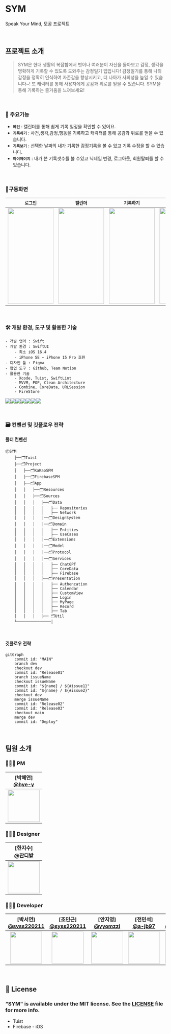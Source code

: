 # SYM
Speak Your Mind, 모공 프로젝트

<br>

## 프로젝트 소개
>SYM은 현대 생활의 복잡함에서 벗어나 여러분이 자신을 돌아보고 감정, 생각을 명확하게 기록할 수 있도록 도와주는 감정일기 앱입니다!
>감정일기를 통해 나의 감정을 정확히 인식하여 자존감을 향상시키고, 더 나아가 사회성을 높일 수 있습니다~!
>또 캐릭터를 통해 사용자에게 공감과 위로를 얻을 수 있습니다. SYM을 통해 기록하는 즐거움을 느껴보세요!

<br>

### 👀 주요기능

- **`메인`** : 캘린더를 통해 쉽게 기록 일정을 확인할 수 있어요.
- **`기록하기`** : 사건,생각,감정,행동을 기록하고 캐릭터를 통해 공감과 위로를 얻을 수 있습니다.
- **`기록보기`** : 선택한 날짜의 내가 기록한 감정기록을 볼 수 있고 기록 수정을 할 수 있습니다.
- **`마이페이지`** : 내가 쓴 기록갯수를 볼 수있고 닉네임 변경, 로그아웃, 회원탈퇴를 할 수 있습니다.

<br>

### 📱구동화면
|**`로그인`**|**`캘린더`**|**`기록하기`**|**`기록보기`**|**`마이페이지`**|
|-------|-------|-------|-------|-------|
|<img src="https://github.com/Good-MoGong/SYM/assets/127810279/97c14999-478b-48ae-9eba-fc26d83f2ea0" width="143" height="300">|<img src="https://github.com/Good-MoGong/SYM/assets/127810279/8b53b435-746c-46a9-b090-de8195408cbd" width="143" height="300">|<img src="https://github.com/Good-MoGong/SYM/assets/127810279/676177e4-dfb3-4116-9a23-74a82b71cdd3" width="143" height="300">| <img src="https://github.com/Good-MoGong/SYM/assets/127810279/7383236d-c2bd-48e4-bd59-719975a8d250" width="143" height="300">|<img src = "https://github.com/Good-MoGong/SYM/assets/127810279/f3e7262f-1180-48f5-9c0d-e018a367b287" width="143" height="300" >|

<br>


### 🛠️ 개발 환경, 도구 및 활용한 기술

```
- 개발 언어 : Swift
- 개발 환경 : SwiftUI
    - 최소 iOS 16.4
    - iPhone SE ~ iPhone 15 Pro 호환
- 디자인 툴 : Figma
- 협업 도구 : Github, Team Notion
- 활용한 기술
    - Xcode, Tuist, SwiftLint
    - MVVM, POP, Clean Architecture
    - Combine, CoreData, URLSession
    - FireStore
```

<img src="https://img.shields.io/badge/Xcode-188EE8?style=for-the-badge&logo=xcode&logoColor=white"><img src="https://img.shields.io/badge/Swift-F05138?style=for-the-badge&logo=swift&logoColor=white"><img src="https://img.shields.io/badge/SwiftUI-0070FD?style=for-the-badge&logo=swift&logoColor=black"><img src="https://img.shields.io/badge/Firebase-FFCC30?style=for-the-badge&logo=firebase&logoColor=black"><img src="https://img.shields.io/badge/GitHub-000000?style=for-the-badge&logo=github&logoColor=white"><img src="https://img.shields.io/badge/Notion-FFFFFF?style=for-the-badge&logo=Notion&logoColor=black"><img src="https://img.shields.io/badge/figma-F24E1E?style=for-the-badge&logo=figma&logoColor=white">

<br>

### 🗃️ 컨벤션 및 깃플로우 전략
#### 폴더 컨벤션

```
📦SYM
    ├──🗂️Tuist
    ├──🗂️Project
    │   ├──🗂️KaKaoSPM
    │   ├──🗂️FirebaseSPM
    │   ├──🗂️App
    │   │   ├──🗂️Resources
    │   │   ├──🗂️Sources
    │   │   │   ├──🗂️Data
    │   │   │   │   ├── Repositories
    │   │   │   │   ├── Network
    │   │   │   │──🗂️DesignSystem
    │   │   │   │──🗂️Domain
    │   │   │   │   ├── Entities
    │   │   │   │   ├── UseCases
    │   │   │   │──🗂️Extensions
    │   │   │   │──🗂️Model
    │   │   │   │──🗂️Protocol
    │   │   │   │──🗂️Services   
    │   │   │   │   ├── ChatGPT 
    │   │   │   │   ├── CoreData    
    │   │   │   │   ├── Firebase       
    │   │   │   ├──🗂️Presentation
    │   │   │   │   ├── Authencation
    │   │   │   │   ├── Calendar
    │   │   │   │   ├── CustomView
    │   │   │   │   ├── Login
    │   │   │   │   ├── MyPage
    │   │   │   │   ├── Record
    │   │   │   │   ├── Tab
    │   │   │   ├── 🗂️Util
    └───────────────│
```
<br>

#### 깃플로우 전략
```mermaid
gitGraph
    commit id: "MAIN"
    branch dev
    checkout dev
    commit id: "Release01"
    branch issueName
    checkout issueName
    commit id: "${name} / ${#issue1}"
    commit id: "${name} / ${#issue2}"
    checkout dev
    merge issueName
    commit id: "Release02"
    commit id: "Release03"
    checkout main
    merge dev
    commit id: "Deploy"
```

<br>


## 팀원 소개
<div align="left">  

### 👩🏻‍💼 PM
| [박혜연]<br/> [@hye-y](https://github.com/hye-y)<br/> |
| :---: |
| <img src="https://avatars.githubusercontent.com/u/78430802?v=4" width="100" height="100"> |

### 👩🏻‍🎨 Designer
| [한지수]<br/> [@잔디밭](https://m.blog.naver.com/hhhjs-?tab=1)<br/> |
| :---: |
| <img src="https://blogpfthumb-phinf.pstatic.net/MjAyMjEwMjRfMjI4/MDAxNjY2NjIzNDc4MzU1.Mx0dRfEerHGDlZOkkCDHk140SFYvEVv4HKdqLnNarxsg.ZiG-W8ZcRyJcQnGCrVBa6SxW2TQRQXcam997i5cm5Z0g.PNG.hanjisu0523/profileImage.png" width="100" height="100"> |

### 🧑🏻‍💻 Developer
| [박서연]<br/> [@syss220211](https://github.com/syss220211)<br/> | [조민근]<br/> [@syss220211](https://github.com/syss220211)<br/>  | [안지영]<br/> [@yyomzzi](https://github.com/yyomzzi)<br/>  | [전민석]<br/> [@a-jb97](https://github.com/a-jb97)<br/> | [변상필]<br/> [@OzDevelop](https://github.com/OzDevelop)<br/>  |
| :---: | :---: | :---: | :---: | :---: |
| <img src="https://avatars.githubusercontent.com/u/110394722?v=4" width="100" height="100"> | <img src="https://avatars.githubusercontent.com/u/127810279?v=4" width="100" height="100"> | <img src="https://avatars.githubusercontent.com/u/133854561?v=4" width="100" height="100"> |  <img src="https://avatars.githubusercontent.com/u/66257281?v=4" width="100" height="100"> | <img src="https://avatars.githubusercontent.com/u/83643938?v=4" width="100" height="100"> |

</div>
 

<br>

## 📄 License
### “SYM" is available under the MIT license. See the [LICENSE](https://github.com/Good-MoGong/SYM/blob/dev/LICENSE) file for more info.
- Tuist
- Firebase - iOS